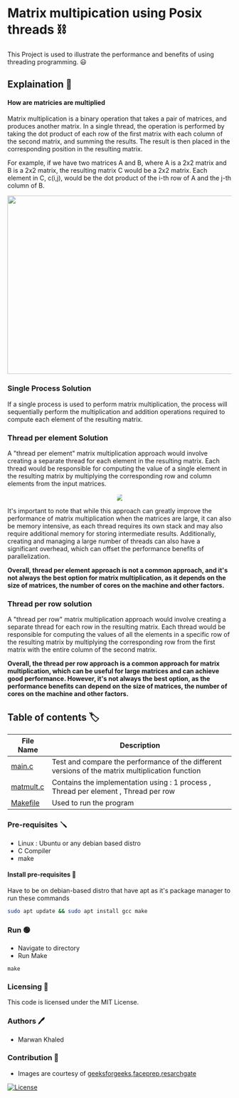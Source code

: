 # Matrix multipication using Posix threads :chains:

This Project is used to illustrate the performance and benefits of using threading programming. :smiley:

## Explaination 📖

#### How are matricies are multiplied

Matrix multiplication is a binary operation that takes a pair of matrices, and produces another matrix. In a single thread, the operation is performed by taking the dot product of each row of the first matrix with each column of the second matrix, and summing the results. The result is then placed in the corresponding position in the resulting matrix.

For example, if we have two matrices A and B, where A is a 2x2 matrix and B is a 2x2 matrix, the resulting matrix C would be a 2x2 matrix. Each element in C, c(i,j), would be the dot product of the i-th row of A and the j-th column of B.

<p align="center" width="100%">
<img src="https://i1.faceprep.in/Companies-1/matrix-multiplication-in-python.png" width="600" height="400">
</p>

### Single Process Solution

If a single process is used to perform matrix multiplication, the
process will sequentially perform the multiplication and addition
operations required to compute each element of the resulting
matrix.

### Thread per element Solution

A "thread per element" matrix multiplication approach would involve creating a separate thread for each element in the resulting matrix. Each thread would be responsible for computing the value of a single element in the resulting matrix by multiplying the corresponding row and column elements from the input matrices.

<div style=text-align:center>
<img src="https://www.researchgate.net/profile/J-Haeuser/publication/273445689/figure/fig1/AS:648611121623049@1531652350506/The-multi-threaded-matrix-multiplication-is-performed-by-splitting-matrix-C-into.png" style="clip-path: inset(10% 11% 0% 15%);">
</div>

It's important to note that while this approach can greatly improve the performance of matrix multiplication when the matrices are large, it can also be memory intensive, as each thread requires its own stack and may also require additional memory for storing intermediate results. Additionally, creating and managing a large number of threads can also have a significant overhead, which can offset the performance benefits of parallelization.

**Overall, thread per element approach is not a common approach, and it's not always the best option for matrix multiplication, as it depends on the size of matrices, the number of cores on the machine and other factors.**

### Thread per row solution

A "thread per row" matrix multiplication approach would involve creating a separate thread for each row in the resulting matrix. Each thread would be responsible for computing the values of all the elements in a specific row of the resulting matrix by multiplying the corresponding row from the first matrix with the entire column of the second matrix.

**Overall, the thread per row approach is a common approach for matrix multiplication, which can be useful for large matrices and can achieve good performance. However, it's not always the best option, as the performance benefits can depend on the size of matrices, the number of cores on the machine and other factors.**

## Table of contents :label:

| File Name | Description                                                                                      |
|-----------|--------------------------------------------------------------------------------------------------|
| [main.c](https://github.com/XMaroRadoX/Matrix-Multipication-using-posix-threads/blob/master/main.c)   | Test and compare the performance of the different versions of the matrix multiplication function |
| [matmult.c](https://github.com/XMaroRadoX/Matrix-Multipication-using-posix-threads/blob/master/matmult.c) | Contains the implementation using : 1 process , Thread per element , Thread per row              |
| [Makefile](https://github.com/XMaroRadoX/Matrix-Multipication-using-posix-threads/blob/master/Makefile)  | Used to run the program                                                                          |

### Pre-requisites :screwdriver:

* Linux : Ubuntu or any debian based distro
* C Compiler
* make

#### Install pre-requisites :toolbox:

Have to be on debian-based distro that have apt as it's package manager to run these commands

```sh
sudo apt update && sudo apt install gcc make

```

### Run :green_circle:

* Navigate to directory
* Run Make

`make`

### Licensing :pencil:

This code is licensed under the MIT License.

### Authors :pen:

* Marwan Khaled

### Contribution :clinking_glasses:

* Images are courtesy of [geeksforgeeks](https://www.geeksforgeeks.org/),[faceprep](https://faceprep.in),[resarchgate](https://resarchgate.net)

[![License](https://img.shields.io/badge/License-MIT-red.svg)](https://opensource.org/licenses/MIT)
